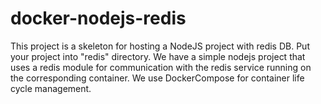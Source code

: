 # docker-nodejs-redis
This project is a skeleton for hosting a NodeJS project with redis DB. Put your project into "redis" directory.
We have a simple nodejs project that uses a redis module for communication with the redis service running on the corresponding container.
We use DockerCompose for container life cycle management.
